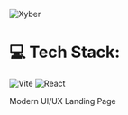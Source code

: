 ![Xyber](https://github.com/user-attachments/assets/9a48f67b-156b-43c9-bd3d-09a97a30550c)

# 💻 Tech Stack:
![Vite](https://img.shields.io/badge/vite-%23646CFF.svg?style=for-the-badge&logo=vite&logoColor=white)
![React](https://img.shields.io/badge/react-%2320232a.svg?style=for-the-badge&logo=react&logoColor=%2361DAFB)


Modern UI/UX Landing Page
